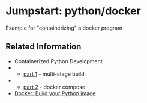 # Jumpstart: python/docker
Example for "containerizing" a docker program 

## Related Information
  * Containerized Python Development 
  *   * [part 1](https://www.docker.com/blog/containerized-python-development-part-1/) - multi-stage build
  *   * [part 2](https://www.docker.com/blog/containerized-python-development-part-2/) - docker compose
  * [Docker: Build your Python image](https://docs.docker.com/language/python/build-images/)